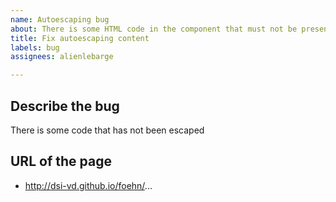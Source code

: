 ```yaml
---
name: Autoescaping bug
about: There is some HTML code in the component that must not be present
title: Fix autoescaping content
labels: bug
assignees: alienlebarge

---
```


## Describe the bug
<!-- A clear and concise description of what the bug is. -->

There is some code that has not been escaped

## URL of the page

- http://dsi-vd.github.io/foehn/...
